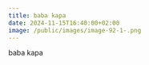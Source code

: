 ```yaml
---
title: baba kapa
date: 2024-11-15T16:40:00+02:00
image: /public/images/image-92-1-.png
---
```

baba kapa
